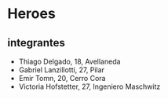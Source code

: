 # Heroes

## integrantes

- Thiago Delgado, 18, Avellaneda
- Gabriel Lanzillotti, 27, Pilar
- Emir Tomn, 20, Cerro Cora
- Victoria Hofstetter, 27, Ingeniero Maschwitz
